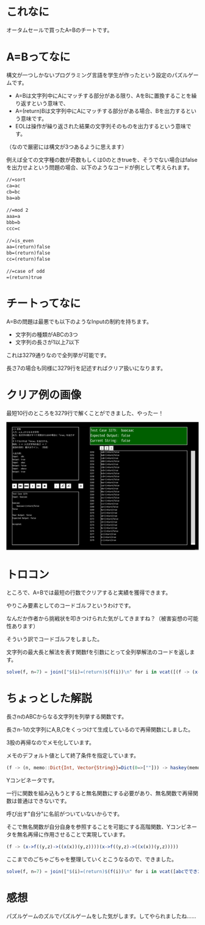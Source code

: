 # これなに

オータムセールで買ったA=Bのチートです。

# A=Bってなに

構文が一つしかないプログラミング言語を学生が作ったという設定のパズルゲームです。

- A=Bは文字列中にAにマッチする部分がある限り、AをBに置換することを繰り返すという意味で、
- A=(return)Bは文字列中にAにマッチする部分がある場合、Bを出力するという意味です。
- EOLは操作が繰り返された結果の文字列そのものを出力するという意味です。

（なので厳密には構文が3つあるように思えます）

例えば全ての文字種の数が奇数もしくは0のときtrueを、そうでない場合はfalseを出力せよという問題の場合、以下のようなコードが例として考えられます。

```a=b
//=sort
ca=ac
cb=bc
ba=ab

//=mod 2
aaa=a
bbb=b
ccc=c

//=is_even
aa=(return)false
bb=(return)false
cc=(return)false

//=case of odd
=(return)true
```

# チートってなに

A=Bの問題は最悪でも以下のようなInputの制約を持ちます。

- 文字列の種類がABCの3つ
- 文字列の長さが1以上7以下

これは3279通りなので全列挙が可能です。

長さ7の場合も同様に3279行を記述すればクリア扱いになります。

# クリア例の画像

最短10行のところを3279行で解くことができました、やったー！

![Alt text](image.png)

# トロコン

ところで、A=Bでは最短の行数でクリアすると実績を獲得できます。

やりこみ要素としてのコードゴルフというわけです。

なんだか作者から挑戦状を叩きつけられた気がしてきますね？（被害妄想の可能性あります）

そういう訳でコードゴルフをしました。

文字列の最大長と解法を表す関数fを引数にとって全列挙解法のコードを返します。

```jl
solve(f, n=7) = join(["$(i)=(return)$(f(i))\n" for i in vcat([(f -> (x->f((y,z)->((x(x))(y,z))))(x->f((y,z)->((x(x))(y,z)))))(f -> (n, memo::Dict{Int, Vector{String}}=Dict(0=>[""])) -> haskey(memo, n) ? memo[n] : (memo[n] = vcat([[s*c for s in f(n-1, memo)] for c in 'a':'c']...)))(i) for i in n:-1:1]...)])
```

# ちょっとした解説

長さnのABCからなる文字列を列挙する関数です。

長さn-1の文字列にA,B,Cをくっつけて生成しているので再帰関数にしました。

3股の再帰なのでメモ化しています。

メモのデフォルト値として終了条件を指定しています。

```jl
(f -> (n, memo::Dict{Int, Vector{String}}=Dict(0=>[""])) -> haskey(memo, n) ? memo[n] : (memo[n] = vcat([[s*c for s in f(n-1, memo)] for c in 'a':'c']...)))
```

Yコンビネータです。

一行に関数を組み込もうとすると無名関数にする必要があり、無名関数で再帰関数は普通はできないです。

呼び出す"自分"に名前がついていないからです。

そこで無名関数が自分自身を参照することを可能にする高階関数、Yコンビネータを無名再帰に作用させることで実現しています。

```jl
(f -> (x->f((y,z)->((x(x))(y,z))))(x->f((y,z)->((x(x))(y,z)))))
```

ここまでのごちゃごちゃを整理していくとこうなるので、できました。

```jl
solve(f, n=7) = join(["$(i)=(return)$(f(i))\n" for i in vcat([abcでできたi文字の文字列を作る関数(i) for i in n:-1:1]...)])
```

# 感想

パズルゲームのズルでパズルゲームをした気がします。してやられましたね……
